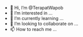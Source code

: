 - 👋 Hi, I’m @TerapatWapob
- 👀 I’m interested in ...
- 🌱 I’m currently learning ...
- 💞️ I’m looking to collaborate on ...
- 📫 How to reach me ...

<!---
TerapatWapob/TerapatWapob is a ✨ special ✨ repository because its `README.md` (this file) appears on your GitHub profile.
You can click the Preview link to take a look at your changes.
--->

